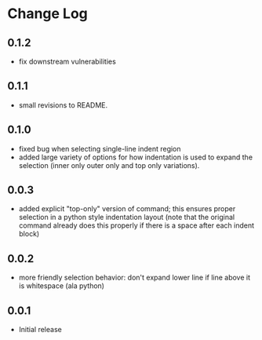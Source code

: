 # Change Log

## 0.1.2

- fix downstream vulnerabilities

## 0.1.1

- small revisions to README.

## 0.1.0

- fixed bug when selecting single-line indent region
- added large variety of options for how indentation is used to expand the
  selection (inner only outer only and top only variations).

## 0.0.3

- added explicit "top-only" version of command; this ensures proper selection
in a python style indentation layout (note that the original command already
does this properly if there is a space after each indent block)

## 0.0.2

- more friendly selection behavior: don't expand lower line if line above it is
whitespace (ala python)

## 0.0.1

- Initial release